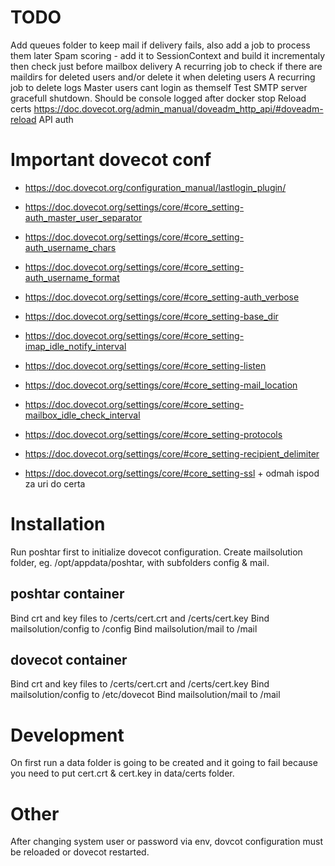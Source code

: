 # TODO

Add queues folder to keep mail if delivery fails, also add a job to process them later
Spam scoring - add it to SessionContext and build it incrementaly then check just before mailbox delivery
A recurring job to check if there are maildirs for deleted users and/or delete it when deleting users
A recurring job to delete logs
Master users cant login as themself
Test SMTP server gracefull shutdown. Should be console logged after docker stop
Reload certs https://doc.dovecot.org/admin_manual/doveadm_http_api/#doveadm-reload
API auth

# Important dovecot conf

- https://doc.dovecot.org/configuration_manual/lastlogin_plugin/

- https://doc.dovecot.org/settings/core/#core_setting-auth_master_user_separator
- https://doc.dovecot.org/settings/core/#core_setting-auth_username_chars
- https://doc.dovecot.org/settings/core/#core_setting-auth_username_format
- https://doc.dovecot.org/settings/core/#core_setting-auth_verbose
- https://doc.dovecot.org/settings/core/#core_setting-base_dir
- https://doc.dovecot.org/settings/core/#core_setting-imap_idle_notify_interval
- https://doc.dovecot.org/settings/core/#core_setting-listen
- https://doc.dovecot.org/settings/core/#core_setting-mail_location
- https://doc.dovecot.org/settings/core/#core_setting-mailbox_idle_check_interval
- https://doc.dovecot.org/settings/core/#core_setting-protocols
- https://doc.dovecot.org/settings/core/#core_setting-recipient_delimiter
- https://doc.dovecot.org/settings/core/#core_setting-ssl + odmah ispod za uri do certa

# Installation

Run poshtar first to initialize dovecot configuration.
Create mailsolution folder, eg. /opt/appdata/poshtar, with subfolders config & mail.

## poshtar container

Bind crt and key files to /certs/cert.crt and /certs/cert.key
Bind mailsolution/config to /config
Bind mailsolution/mail to /mail

## dovecot container

Bind crt and key files to /certs/cert.crt and /certs/cert.key
Bind mailsolution/config to /etc/dovecot
Bind mailsolution/mail to /mail

# Development

On first run a data folder is going to be created and it going to fail because you need to put cert.crt & cert.key in data/certs folder.

# Other

After changing system user or password via env, dovcot configuration must be reloaded or dovecot restarted.
